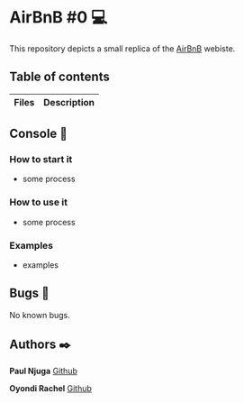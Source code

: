 # AirBnB #0 :computer:

This repository depicts a small replica of the [AirBnB](https://www.airbnb.com/) webiste.

## Table of contents

Files | Description
----- | -----------

## Console :bookmark_tabs:

### How to start it

* some process

### How to use it

* some process

### Examples

* examples

## Bugs :loudspeaker:

No known bugs.

## Authors :black_nib:

**Paul Njuga** [Github](https://github.com/Paul-Njuga)

**Oyondi Rachel** [Github](https://github.com/kema-ray)
